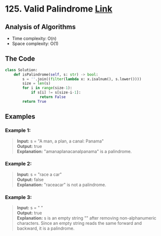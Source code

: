 # 125. Valid Palindrome [Link](https://leetcode.com/problems/valid-palindrome/)

## Analysis of Algorithms
 - Time complexity: O(n)
 - Space complexity: O(1)

## The Code
```Python
class Solution:
    def isPalindrome(self, s: str) -> bool:
        s = ''.join((filter(lambda x: x.isalnum(), s.lower())))
        size = len(s)
        for i in range(size-1):
            if s[i] != s[size-i-1]:
                return False
        return True
```

## Examples
### Example 1:
> **Input:** s = "A man, a plan, a canal: Panama" <br/>
> **Output:** true <br/>
> **Explanation:** "amanaplanacanalpanama" is a palindrome.

### Example 2:
> **Input:** s = "race a car" <br/>
> **Output:** false <br/>
> **Explanation:** "raceacar" is not a palindrome.

### Example 3:
> **Input:** s = " " <br/>
> **Output:** true <br/>
> **Explanation:** s is an empty string "" after removing non-alphanumeric characters.
Since an empty string reads the same forward and backward, it is a palindrome.

